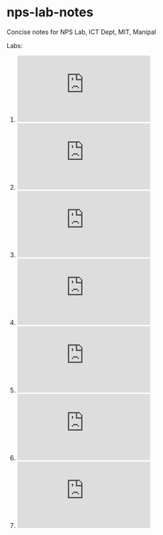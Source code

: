 # nps-lab-notes

Concise notes for NPS Lab, ICT Dept, MIT, Manipal

Labs:

1. ![Lab 1](https://github.com/nandiniproothi/nps-lab-notes/blob/main/nps-lab-notes.md#lab-1)
2. ![Lab 2](https://github.com/nandiniproothi/nps-lab-notes/blob/main/nps-lab-notes.md#lab-2)
3. ![Lab 3](https://github.com/nandiniproothi/nps-lab-notes/blob/main/nps-lab-notes.md#lab-3)
4. ![Lab 5](https://github.com/nandiniproothi/nps-lab-notes/blob/main/nps-lab-notes.md#lab-5)
5. ![Lab 8](https://github.com/nandiniproothi/nps-lab-notes/blob/main/nps-lab-notes.md#lab-8)
6. ![Lab 9](https://github.com/nandiniproothi/nps-lab-notes/blob/main/nps-lab-notes.md#lab-9)
7. ![Lab 10](https://github.com/nandiniproothi/nps-lab-notes/blob/main/nps-lab-notes.md#lab-10)
